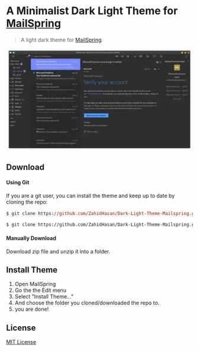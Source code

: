 # A Minimalist Dark Light Theme for [MailSpring](https://getmailspring.com)

> A light dark theme for [MailSpring](https://getmailspring.com).

![Screenshot](./screenshot.png)

## Download

#### Using Git

If you are a git user, you can install the theme and keep up to date by cloning the repo:
```ps
$ git clone https://github.com/ZahidHasan/Dark-Light-Theme-Mailspring.git
```
```bash
$ git clone https://github.com/ZahidHasan/Dark-Light-Theme-Mailspring.git
```
#### Manually Download

Download zip file and unzip it into a folder.

## Install Theme

1. Open MailSpring
2. Go the the Edit menu
3. Select "Install Theme..."
4. And choose the folder you cloned/downloaded the repo to.
5. you are done!



## License

[MIT License](./LICENSE)
